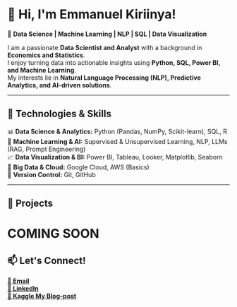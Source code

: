 # 👋 Hi, I'm Emmanuel Kiriinya!  
🔹 **Data Science | Machine Learning | NLP | SQL | Data Visualization**  

I am a passionate **Data Scientist and Analyst** with a background in **Economics and Statistics**.  
I enjoy turning data into actionable insights using **Python, SQL, Power BI, and Machine Learning**.  
My interests lie in **Natural Language Processing (NLP), Predictive Analytics, and AI-driven solutions**.  

---

## 🔧 Technologies & Skills  
📊 **Data Science & Analytics:** Python (Pandas, NumPy, Scikit-learn), SQL, R  
🤖 **Machine Learning & AI:** Supervised & Unsupervised Learning, NLP, LLMs (RAG, Prompt Engineering)  
📈 **Data Visualization & BI:** Power BI, Tableau, Looker, Matplotlib, Seaborn  
📂 **Big Data & Cloud:** Google Cloud, AWS (Basics)  
🔄 **Version Control:** Git, GitHub  

---

## 🚀 Projects  
# COMING SOON

## 📫 Let's Connect!  
<b><a href = Emmanuelkiriinya4229@gmail.com> 📧 Email</a></b>  
<b><a href = https://www.linkedin.com/in/emmanuel-kiriinya-320695357> 💼 LinkedIn </a></b> </br> 
<b><a href = https://www.kaggle.com/emmanuelkiriinya> 🐍 Kaggle </a></b>
<b><a href = https://dev.to/emmanuel_kiriinya_416fc40> My Blog-post</a><b>
 
